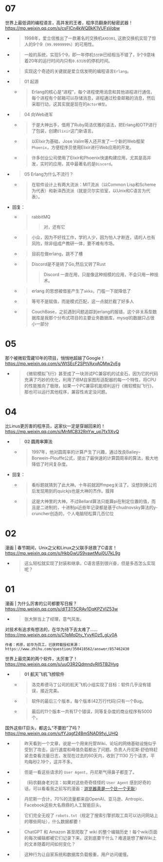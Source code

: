 
# 07

世界上最低调的编程语言，高并发的王者，程序员翻身的秘密武器！ https://mp.weixin.qq.com/s/csFICn4kWQBkK1VUFsVobw
- > 1998年，爱立信推出了一款著名的交换机`AXD301`, 这款交换机实现了惊人的9个9（`99.9999999%`）的可用性。
- > 一般的系统，实现5个9，即一年停机`5分钟`已经相当不错了，9个9意味着20年的运行时间内只有`0.631秒`的停机时间。
- > 实现这个奇迹的关键就是爱立信发明的编程语言`Erlang`。
- > 01 起源
  * > Erlang的核心是“进程”，每个进程使用消息和其他进程进行通信，每个进程有个邮箱可以存储消息，进程通过检查邮箱的消息，然后采取行动，这其实就是现在的`Actor模型`。
- > 04 向Web进军
  * > 于是大神出手，借用了Ruby简洁优雅的语法，把Erlang和OTP进行了包装，创建`Elixir`这门新语言。
  * > 以Elixir为基础，Jose Valim等人还开发了一个新的Web框架`Phoenix`，方便程序员使用Elixir进行Web应用的开发。
  * > 许多创业公司使用了Elixir和Phoenix快速构建应用，尤其是高并发，实时的应用，其中最著名的是`Discord`。
- > 05 Erlang为什么不流行？
  * > 在软件设计上有两大流派：MIT流派（以Common Lisp和Scheme为代表）和新泽西流派（就是贝尔实验室，以Unix和C语言为代表）。
- 回复：
  * > rabbitMQ
    >> 对，还有它
  * > 小众，因为不好找工作，学的人少，因为怕人才断连，请的人也有风险，除非组成产教研一体，要不难有市场。
  * > 目前在做erlang，跳不了槽
  * > Discord是不是转了Go,然后又转了Rust
    >> Discord 一直在用，只是像这种规模的应用，不会只用一种技术。
  * > erlang 的思想被借鉴产生了`akka`，门槛一下就降低了
  * > 等号不是赋值，而是模式匹配，这一点就拦截了好多人
  * > CouchBase，之前遇到问题追踪到erlang的报错，这个非关系型数据库是我那个分布式项目的主要业务数据库，mysql的数据只占很小一部分

# 05

那个被微软雪藏10年的项目，悄悄地超越了Google！ https://mp.weixin.qq.com/s/WtSEcF2SPtVAxvAOMw2vEg
- > 《微软模拟飞行》甚至成了一块测试PC兼容机的试金石，因为它的代码充满了巧妙的优化，利用了IBM自家图形适配器的每一个特性，将CPU的性能推向了极限，如果一个PC兼容机能顺利运行《微软模拟飞行》，那也可以运行其他程序，兼容性肯定没问题。

# 04

比Linus更厉害的程序员，这家伙一定是穿越回来的！ https://mp.weixin.qq.com/s/MnMCB32RnYw_up7fx1lXvQ
- > **02 圆周率算法**
  * > 1997年，他对圆周率的计算产生了兴趣，通过改良Bailey–Borwein–Plouffe公式，提出了最快速的计算圆周率的算法，极大地降低了时间复杂度。
- 回复：
  * > 看标题就猜到了此大神。十年前就因ffmpeg关注了。没想到换公司后发现用到的quickjs也是大神的杰作。膜拜
  * > 这是大神里的大神。不过Bellard算法只能算pi在制定位置的值，而且是二进制的，十进制pi近些年记录都是基于chudnovsky算法的y-cruncher创造的，个人电脑轻松算几百亿位

# 02

漫画 | 春节期间，Unix之父和Linux之父联手拯救了C语言！ https://mp.weixin.qq.com/s/HkbGwUS9vawtMuj0U7kL9g
- > 这么轻松就实现了封装和继承，C语言感到很兴奋，但是多态怎么实现呢？

# 01

漫画 | 为什么厉害的公司都要写日报？ https://mp.weixin.qq.com/s/dlT3T5CRAv1DqKPZVIZ53w
- > 张大胖当上了经理，意气风发。

对技术有追求有想法的，在华为待下去太难了...... https://mp.weixin.qq.com/s/C1pMoDty_YvyKOz5_gLy0A
```console
作者：邦彦，前华为员工，已获转载授权来源： https://www.zhihu.com/question/350418562/answer/857462430
```

世界上最完美的两个软件，太厉害了！ https://mp.weixin.qq.com/s/uuO3R2QdmndvRll5TB2Hyg
- > **01 航天飞机飞控软件**
  * > 洛克希德马丁公司的航天飞机小组实现了目标：软件几乎没有错误，接近完美。
  * > 软件的最后三个版本，每个版本(42万行代码)只有一个Bug。
  * > 最后的11个版本一共有17个错误，同等复杂度的商业程序有5000个。

国外这些IT巨头，都这么“不要脸”了吗？ https://mp.weixin.qq.com/s/fYJqgf24BmSNAD9fvj_UHQ
- > 昨天看到一个文章，说是一个用来托管Wiki、论坛的网络基础设施似乎受到了攻击，运行速度和峰值负载都出了问题。负责人丹尼斯·舒伯特赶紧去查看流量日志，发现在过去的60天内，收到了1130 万个请求，平均每秒2.19个，这并不多。
- > 但是一看这些请求的 `User Agent`，丹尼斯气得鼻子都歪了。
- > （码农翻身老刘注：如果对这些奇奇怪怪的 `User Agent` 感到好奇的话，可以看看我之前写的漫画：[浏览器真是一个比一个无耻](https://mp.weixin.qq.com/s/GcfKEpkraNHfnYMdrGqMcA)）
- > 丹尼斯一合计，70%的流量都来自OpenAI、亚马逊、Antropic、Facebook这些大名鼎鼎的人工智能巨头。
- > 它们完全无视了 `robots.txt`（规定了搜索引擎抓取工具可以访问网站上的哪些网址），什么数据都要！
- > ChatGPT 和 Amazon 甚至爬取了 wiki 的整个编辑历史！每个wiki页面的每次编辑都被它们记录下来，这到底要干什么？难道是想了解Wiki上的文本随着时间如何变化？
- > 这种行为让自家系统和数据库负载极重，用户访问缓慢。
